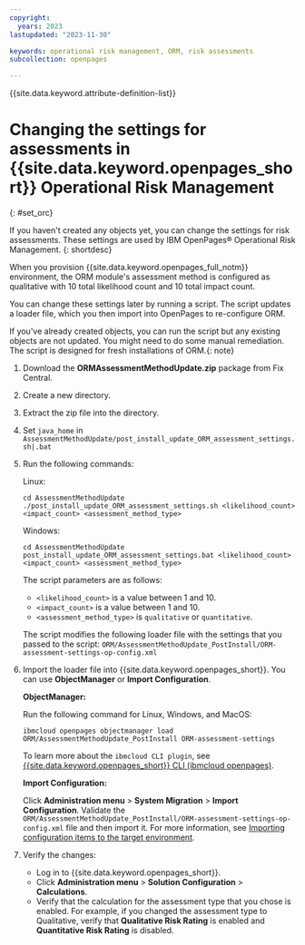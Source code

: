 ```yaml
---
copyright:
  years: 2023
lastupdated: "2023-11-30"

keywords: operational risk management, ORM, risk assessments
subcollection: openpages

---
```

{{site.data.keyword.attribute-definition-list}}

# Changing the settings for assessments in {{site.data.keyword.openpages_short}} Operational Risk Management
{: #set_orc}

If you haven't created any objects yet, you can change the settings for risk assessments. These settings are used by IBM OpenPages® Operational Risk Management.
{: shortdesc}

When you provision {{site.data.keyword.openpages_full_notm}} environment, the ORM module's assessment method is configured as qualitative with 10 total likelihood count and 10 total impact count.

You can change these settings later by running a script. The script updates a loader file, which you then import into OpenPages to re-configure ORM.

If you've already created objects, you can run the script but any existing objects are not updated. You might need to do some manual remediation. The script is designed for fresh installations of ORM.{: note}

1. Download the **ORMAssessmentMethodUpdate.zip** package from Fix Central.
2. Create a new directory.
3. Extract the zip file into the directory.
4. Set `java_home` in `AssessmentMethodUpdate/post_install_update_ORM_assessment_settings.sh|.bat`
5. Run the following commands:

    Linux:
    ```console
    cd AssessmentMethodUpdate
    ./post_install_update_ORM_assessment_settings.sh <likelihood_count> <impact_count> <assessment_method_type>
    ```

    Windows:
    ```console
    cd AssessmentMethodUpdate
    post_install_update_ORM_assessment_settings.bat <likelihood_count> <impact_count> <assessment_method_type>
    ```

    The script parameters are as follows:
    - `<likelihood_count>` is a value between 1 and 10.
    - `<impact_count>` is a value between 1 and 10.
    - `<assessment_method_type>` is `qualitative` or `quantitative`.

    The script modifies the following loader file with the settings that you passed to the script: `ORM/AssessmentMethodUpdate_PostInstall/ORM-assessment-settings-op-config.xml`

6. Import the loader file into {{site.data.keyword.openpages_short}}. You can use **ObjectManager** or **Import Configuration**.

    **ObjectManager:**

    Run the following command for Linux, Windows, and MacOS:
    ```console
    ibmcloud openpages objectmanager load ORM/AssessmentMethodUpdate_PostInstall ORM-assessment-settings
    ```

   To learn more about the `ibmcloud CLI plugin`, see [{{site.data.keyword.openpages_short}} CLI (ibmcloud openpages)](/docs/openpages?topic=openpages-openpages_CLI).

    **Import Configuration:**

    Click **Administration menu** > **System Migration** > **Import Configuration**. Validate the `ORM/AssessmentMethodUpdate_PostInstall/ORM-assessment-settings-op-config.xml` file and then import it.
    For more information, see [Importing configuration items to the target environment](https://www.ibm.com/docs/en/openpages/9.0.0?topic=environments-importing-configuration-items-target-environment).

6. Verify the changes:
   - Log in to {{site.data.keyword.openpages_short}}.
   - Click **Administration menu** > **Solution Configuration** > **Calculations**.
   - Verify that the calculation for the assessment type that you chose is enabled.
    For example, if you changed the assessment type to Qualitative, verify that **Qualitative Risk Rating** is enabled and **Quantitative Risk Rating** is disabled.
